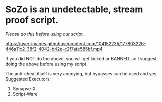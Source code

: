 # SoZo is an undetectable, stream proof script.

*Please do this before using our script.*

https://user-images.githubusercontent.com/104152235/177803226-446a11c2-38f2-4042-b42e-c2f7afe585bf.mp4

If you did NOT do the above, you will get kicked or BANNED.
so I suggest doing the above before using my script.

The anti-cheat itself is very annoying, but bypasses can be used and yes
Suggested Executors:
1. Synapse-X
2. Script-Ware
